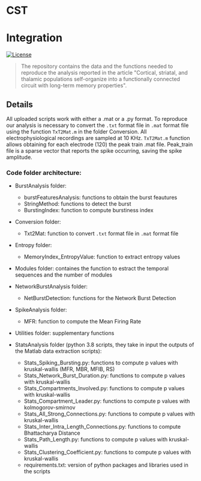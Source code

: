 # CST
 
# Integration
[![License](https://img.shields.io/badge/license-MIT-blue.svg)](https://github.com/ScreenNeuroPharm/CST/blob/master/LICENSE)

> The repository contains the data and the functions needed to reproduce the analysis reported in the article "Cortical, striatal, and thalamic populations self-organize into a functionally connected circuit with long-term memory properties".

## Details
All uploaded scripts work with either a .mat or a .py format. 
To reproduce our analysis is necessary to convert the ```.txt``` format file in ```.mat``` format file using the function ```TxT2Mat.m``` in the folder Conversion. 
All electrophysiological recordings are sampled at 10 KHz. 
```TxT2Mat.m``` function allows obtaining for each electrode (120) the peak train .mat file. 
Peak_train file is a sparse vector that reports the spike occurring, saving the spike amplitude.

### Code folder architecture:
- BurstAnalysis folder:
    * burstFeaturesAnalysis: functions to obtain the burst feautures
    * StringMethod: functions to detect the burst
    * BurstingIndex: function to compute burstiness index

- Conversion folder:
    * Txt2Mat: function to convert ```.txt``` format file in ```.mat``` format file

- Entropy folder:
    * MemoryIndex_EntropyValue: function to extract entropy values

- Modules folder: 
containes the function to estract the temporal sequences and the number of modules

- NetworkBurstAnalysis folder: 
    * NetBurstDetection: functions for the Network Burst Detection


- SpikeAnalysis folder:
    * MFR: function to compute the Mean Firing Rate


- Utilities folder: supplementary functions

      
- StatsAnalysis folder (python 3.8 scripts, they take in input the outputs of the Matlab data extraction scripts):
    * Stats_Spiking_Bursting.py: functions to compute p values with kruskal-wallis (MFR, MBR, MFIB, RS)
    * Stats_Network_Burst_Duration.py: functions to compute p values with kruskal-wallis
    * Stats_Compartments_Involved.py: functions to compute p values with kruskal-wallis
    * Stats_Compartment_Leader.py: functions to compute p values with kolmogorov-smirnov
    * Stats_All_Strong_Connections.py: functions to compute p values with kruskal-wallis
    * Stats_Inter_Intra_Length_Connections.py: functions to compute Bhattacharya Distance
    * Stats_Path_Length.py: functions to compute p values with kruskal-wallis
    * Stats_Clustering_Coefficient.py: functions to compute p values with kruskal-wallis
    * requirements.txt: version of python packages and libraries used in the scripts


